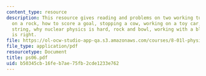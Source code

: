 ```yaml
---
content_type: resource
description: This resource gives reading and problems on two working tugboats, working
  on a rock, how to score a goal, stopping a cow, working on a toy car, pulling a
  string, why nuclear physics is hard, rock and bowl, working with a block and who
  is right.
file: https://ol-ocw-studio-app-qa.s3.amazonaws.com/courses/8-01l-physics-i-classical-mechanics-fall-2005/b50345cb16feb7ae75fb2cde1233e762_ps06.pdf
file_type: application/pdf
resourcetype: Document
title: ps06.pdf
uid: b50345cb-16fe-b7ae-75fb-2cde1233e762
---
```

